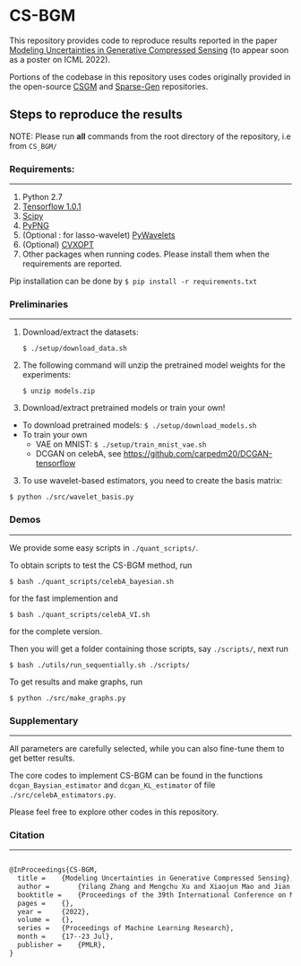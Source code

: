 # CS-BGM

This repository provides code to reproduce results reported in the paper [Modeling Uncertainties in Generative Compressed Sensing]() (to appear soon as a poster on ICML 2022). 

Portions of the codebase in this repository uses codes originally provided in the open-source [CSGM](https://github.com/AshishBora/csgm) and  [Sparse-Gen](https://github.com/ermongroup/sparse_genSparse-Gen) repositories.


## Steps to reproduce the results
NOTE: Please run **all** commands from the root directory of the repository, i.e from `CS_BGM/`

### Requirements: 
---

1. Python 2.7
2. [Tensorflow 1.0.1](https://www.tensorflow.org/install/)
3. [Scipy](https://www.scipy.org/install.html)
4. [PyPNG](http://stackoverflow.com/a/31143108/3537687)
5. (Optional : for lasso-wavelet) [PyWavelets](http://pywavelets.readthedocs.io/en/latest/#install)
6. (Optional) [CVXOPT](http://cvxopt.org/install/index.html)
7. Other packages when running codes. Please install them when the requirements are reported.

Pip installation can be done by ```$ pip install -r requirements.txt```

### Preliminaries
---

1. Download/extract the datasets:

    ```shell
    $ ./setup/download_data.sh
    ```

2. The following command will unzip the pretrained model weights for the experiments:

   ```shell
   $ unzip models.zip
   ```

3. Download/extract pretrained models or train your own!

- To download pretrained models: ```$ ./setup/download_models.sh```
- To train your own
    - VAE on MNIST: ```$ ./setup/train_mnist_vae.sh```
    - DCGAN on celebA, see https://github.com/carpedm20/DCGAN-tensorflow

3. To use wavelet-based estimators, you need to create the basis matrix:

```shell
$ python ./src/wavelet_basis.py
```

### Demos
---

We provide some easy scripts in ``./quant_scripts/``. 

To obtain scripts to test the CS-BGM method, run

```shell
$ bash ./quant_scripts/celebA_bayesian.sh
```
for the fast implemention and

```shell
$ bash ./quant_scripts/celebA_VI.sh
```
for the complete version.


Then you will get a folder containing those scripts, say ``./scripts/``, next run

```shell
$ bash ./utils/run_sequentially.sh ./scripts/
```

To get results and make graphs, run

```shell
$ python ./src/make_graphs.py
```

### Supplementary
---

All parameters are carefully selected, while you can also fine-tune them to get better results. 

The core codes to implement CS-BGM can be found in the functions `dcgan_Baysian_estimator` and `dcgan_KL_estimator` of file `./src/celebA_estimators.py`. 

Please feel free to explore other codes in this repository. 

### Citation
---

```tex

@InProceedings{CS-BGM,
  title = 	 {Modeling Uncertainties in Generative Compressed Sensing},
  author =       {Yilang Zhang and Mengchu Xu and Xiaojun Mao and Jian Wang},
  booktitle = 	 {Proceedings of the 39th International Conference on Machine Learning},
  pages = 	 {},
  year = 	 {2022},
  volume = 	 {},
  series = 	 {Proceedings of Machine Learning Research},
  month = 	 {17--23 Jul},
  publisher =    {PMLR},
}

```
